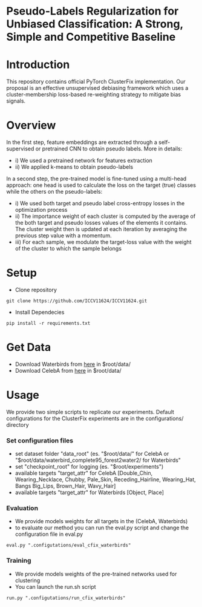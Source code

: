 
# Pseudo-Labels Regularization for Unbiased Classification: A Strong, Simple and Competitive Baseline

# Introduction
This repository contains official PyTorch ClusterFix implementation. Our proposal is an effective unsupervised debiasing framework which uses a cluster-membership loss-based re-weighting strategy to mitigate bias signals.

# Overview
In the first step, feature embeddings are extracted through a self-supervised or pretrained CNN to obtain pseudo labels. More in details: 
- i) We used a pretrained network for features extraction
- ii) We applied k-means to obtain pseudo-labels

In a second step, the pre-trained model is fine-tuned using a multi-head approach: one head is used to calculate the loss on the target (true) classes while the others on the pseudo-labels:
- i) We used both target and pseudo label cross-entropy losses in the optimization process
- ii) The importance weight of each cluster is computed by the average of the both target and pseudo losses values of the elements it contains. The cluster weight then is updated at each iteration by averaging the previous step value with a momentum.
- iii) For each sample, we modulate the target-loss value with the weight of the cluster to which the sample belongs

# Setup
- Clone repository
```
git clone https://github.com/ICCV11624/ICCV11624.git
```
- Install Dependecies
```
pip install -r requirements.txt
```
# Get Data
- Download Waterbirds from [here](https://nlp.stanford.edu/data/dro/waterbird_complete95_forest2water2.tar.gz) in $root/data/
- Download CelebA from [here](https://www.kaggle.com/datasets/jessicali9530/celeba-dataset) in $root/data/

# Usage
We provide two simple scripts to replicate our experiments. Default configurations for the ClusterFix experiments are in the configurations/ directory

### Set configuration files
- set dataset folder "data_root" (es. "$root/data/" for CelebA or "$root/data/waterbird_complete95_forest2water2/ for Waterbirds"
- set "checkpoint_root" for logging (es. "$root/experiments")
- available targets "target_attr" for CelebA [Double_Chin, Wearing_Necklace, Chubby, Pale_Skin, Receding_Hairline, Wearing_Hat, Bangs Big_Lips, Brown_Hair, Wavy_Hair] 
- available targets "target_attr" for Waterbirds [Object, Place]

### Evaluation
- We provide models weights for all targets in the (CelebA, Waterbirds)
- to evaluate our method you can run the eval.py script and change the configuration file in eval.py
```
eval.py ".configutations/eval_cfix_waterbirds"
```
### Training 
- We provide models weights of the pre-trained networks used for clustering
- You can launch the run.sh script 

```
run.py ".configutations/run_cfix_waterbirds"
```
